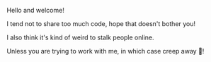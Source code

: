 Hello and welcome!

I tend not to share too much code, hope that doesn't bother you!

I also think it's kind of weird to stalk people online. 

Unless you are trying to work with me, in which case creep away 🙈!
